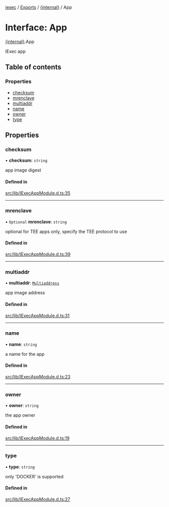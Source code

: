 [iexec](../README.md) / [Exports](../modules.md) / [{internal}](../modules/internal_.md) / App

# Interface: App

[{internal}](../modules/internal_.md).App

IExec app

## Table of contents

### Properties

- [checksum](internal_.App.md#checksum)
- [mrenclave](internal_.App.md#mrenclave)
- [multiaddr](internal_.App.md#multiaddr)
- [name](internal_.App.md#name)
- [owner](internal_.App.md#owner)
- [type](internal_.App.md#type)

## Properties

### checksum

• **checksum**: `string`

app image digest

#### Defined in

[src/lib/IExecAppModule.d.ts:35](https://github.com/iExecBlockchainComputing/iexec-sdk/blob/460192e/src/lib/IExecAppModule.d.ts#L35)

___

### mrenclave

• `Optional` **mrenclave**: `string`

optional for TEE apps only, specify the TEE protocol to use

#### Defined in

[src/lib/IExecAppModule.d.ts:39](https://github.com/iExecBlockchainComputing/iexec-sdk/blob/460192e/src/lib/IExecAppModule.d.ts#L39)

___

### multiaddr

• **multiaddr**: [`Multiaddress`](../modules/internal_.md#multiaddress)

app image address

#### Defined in

[src/lib/IExecAppModule.d.ts:31](https://github.com/iExecBlockchainComputing/iexec-sdk/blob/460192e/src/lib/IExecAppModule.d.ts#L31)

___

### name

• **name**: `string`

a name for the app

#### Defined in

[src/lib/IExecAppModule.d.ts:23](https://github.com/iExecBlockchainComputing/iexec-sdk/blob/460192e/src/lib/IExecAppModule.d.ts#L23)

___

### owner

• **owner**: `string`

the app owner

#### Defined in

[src/lib/IExecAppModule.d.ts:19](https://github.com/iExecBlockchainComputing/iexec-sdk/blob/460192e/src/lib/IExecAppModule.d.ts#L19)

___

### type

• **type**: `string`

only 'DOCKER' is supported

#### Defined in

[src/lib/IExecAppModule.d.ts:27](https://github.com/iExecBlockchainComputing/iexec-sdk/blob/460192e/src/lib/IExecAppModule.d.ts#L27)
